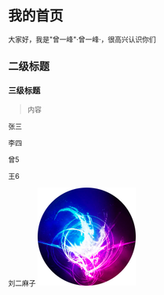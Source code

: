# 我的首页
<p align=＂center">
大家好，我是"曾一峰"·曾一峰·，很高兴认识你们
</p>
  
## 二级标题

### 三级标题

> 内容

张三

李四

曾5

王6

刘二麻子
![](./logo.png)
